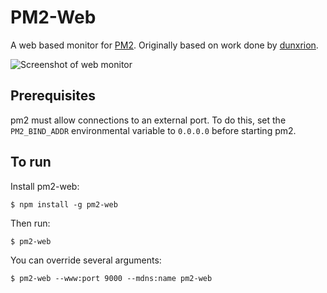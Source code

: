 # PM2-Web

A web based monitor for [PM2](https://github.com/Unitech/pm2). Originally based on work done by [dunxrion](https://github.com/dunxrion).

![Screenshot of web monitor](https://raw.github.com/achingbrain/pm2-web/master/assets/screenshot.png)

## Prerequisites

pm2 must allow connections to an external port.  To do this, set the `PM2_BIND_ADDR` environmental variable to `0.0.0.0` before starting pm2.

## To run

Install pm2-web:

```
$ npm install -g pm2-web
```

Then run:

```
$ pm2-web
```

You can override several arguments:

```
$ pm2-web --www:port 9000 --mdns:name pm2-web
```
